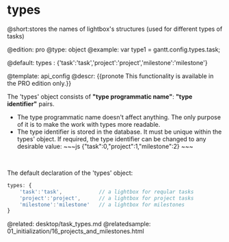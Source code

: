 types
=============

@short:stores the names of lightbox's structures (used for different types of tasks) 
	
@edition: pro
@type: object
@example:
var type1 = gantt.config.types.task;

@default: types : {'task':'task','project':'project','milestone':'milestone'}

@template:	api_config
@descr:
{{pronote This functionality is available in the PRO edition only.}}

The 'types' object consists of **"type programmatic name"**: **"type identifier"** pairs.

<ul>
	<li>The type programmatic name doesn't affect anything. The only purpose of it is to make the work with types more readable.</li>
	<li>The type identifier is stored in the database. It must be unique within the types' object. If required, the type identifier can be changed to any desirable value:
~~~js
{"task":0,"project":1,"milestone":2}
~~~
	</li>
</ul>

<br>

The default declaration of the 'types' object:

~~~js
types: {
	'task':'task',            // a lightbox for reqular tasks
    'project':'project',      // a lightbox for project tasks
    'milestone':'milestone'   // a lightbox for milestones
}
~~~



@related:
	desktop/task_types.md
@relatedsample:
	01_initialization/16_projects_and_milestones.html
    
    
    
